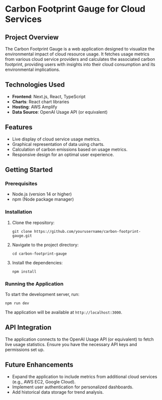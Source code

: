 # Carbon Footprint Gauge for Cloud Services

## Project Overview
The Carbon Footprint Gauge is a web application designed to visualize the environmental impact of cloud resource usage. It fetches usage metrics from various cloud service providers and calculates the associated carbon footprint, providing users with insights into their cloud consumption and its environmental implications.

## Technologies Used
- **Frontend**: Next.js, React, TypeScript
- **Charts**: React chart libraries
- **Hosting**: AWS Amplify
- **Data Source**: OpenAI Usage API (or equivalent)

## Features
- Live display of cloud service usage metrics.
- Graphical representation of data using charts.
- Calculation of carbon emissions based on usage metrics.
- Responsive design for an optimal user experience.

## Getting Started

### Prerequisites
- Node.js (version 14 or higher)
- npm (Node package manager)

### Installation
1. Clone the repository:
   ```
   git clone https://github.com/yourusername/carbon-footprint-gauge.git
   ```
2. Navigate to the project directory:
   ```
   cd carbon-footprint-gauge
   ```
3. Install the dependencies:
   ```
   npm install
   ```

### Running the Application
To start the development server, run:
```
npm run dev
```
The application will be available at `http://localhost:3000`.

## API Integration
The application connects to the OpenAI Usage API (or equivalent) to fetch live usage statistics. Ensure you have the necessary API keys and permissions set up.

## Future Enhancements
- Expand the application to include metrics from additional cloud services (e.g., AWS EC2, Google Cloud).
- Implement user authentication for personalized dashboards.
- Add historical data storage for trend analysis.
